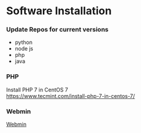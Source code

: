 # Software Installation

### Update Repos for current versions

- python
- node js
- php
- java


### PHP
Install PHP 7 in CentOS 7  
https://www.tecmint.com/install-php-7-in-centos-7/



### Webmin

[Webmin](http://www.webmin.com/rpm.html)
